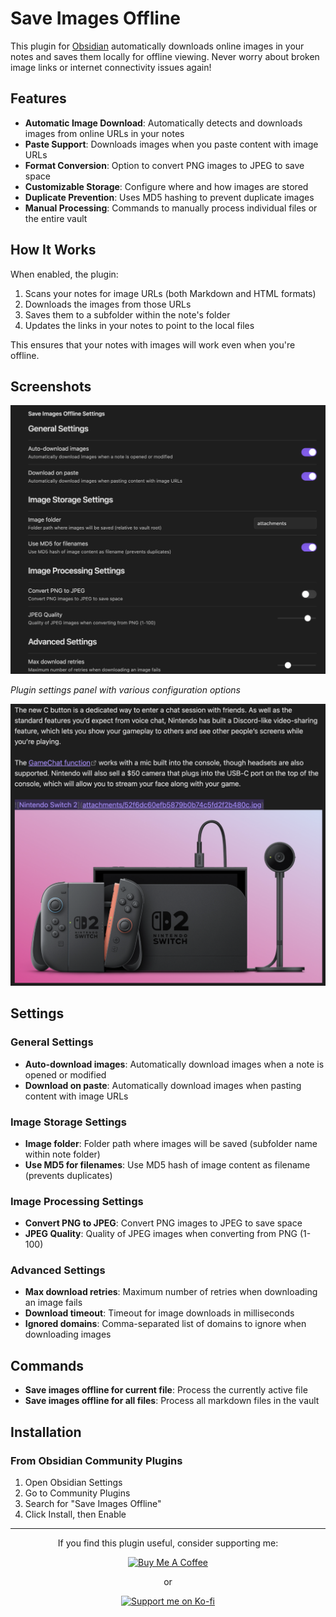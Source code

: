 # Save Images Offline

This plugin for [Obsidian](https://obsidian.md) automatically downloads online images in your notes and saves them locally for offline viewing. Never worry about broken image links or internet connectivity issues again!

## Features

- **Automatic Image Download**: Automatically detects and downloads images from online URLs in your notes
- **Paste Support**: Downloads images when you paste content with image URLs
- **Format Conversion**: Option to convert PNG images to JPEG to save space
- **Customizable Storage**: Configure where and how images are stored
- **Duplicate Prevention**: Uses MD5 hashing to prevent duplicate images
- **Manual Processing**: Commands to manually process individual files or the entire vault

## How It Works

When enabled, the plugin:

1. Scans your notes for image URLs (both Markdown and HTML formats)
2. Downloads the images from those URLs
3. Saves them to a subfolder within the note's folder
4. Updates the links in your notes to point to the local files

This ensures that your notes with images will work even when you're offline.

## Screenshots

![Plugin Settings](https://raw.githubusercontent.com/nykkolin/obsidian-save-images-offline/main/screenshots/settings.png)

*Plugin settings panel with various configuration options*

![Offline Images](https://raw.githubusercontent.com/nykkolin/obsidian-save-images-offline/main/screenshots/offline-images.png)


## Settings

### General Settings

- **Auto-download images**: Automatically download images when a note is opened or modified
- **Download on paste**: Automatically download images when pasting content with image URLs

### Image Storage Settings

- **Image folder**: Folder path where images will be saved (subfolder name within note folder)
- **Use MD5 for filenames**: Use MD5 hash of image content as filename (prevents duplicates)

### Image Processing Settings

- **Convert PNG to JPEG**: Convert PNG images to JPEG to save space
- **JPEG Quality**: Quality of JPEG images when converting from PNG (1-100)

### Advanced Settings

- **Max download retries**: Maximum number of retries when downloading an image fails
- **Download timeout**: Timeout for image downloads in milliseconds
- **Ignored domains**: Comma-separated list of domains to ignore when downloading images

## Commands

- **Save images offline for current file**: Process the currently active file
- **Save images offline for all files**: Process all markdown files in the vault


## Installation

### From Obsidian Community Plugins

1. Open Obsidian Settings
2. Go to Community Plugins
3. Search for "Save Images Offline"
4. Click Install, then Enable



---

<div align="center">
  <p>If you find this plugin useful, consider supporting me:</p>
  <a href="https://www.buymeacoffee.com/xmasterdev" target="_blank">
    <img src="https://cdn.buymeacoffee.com/buttons/v2/default-yellow.png" alt="Buy Me A Coffee" style="height: 60px !important;width: 217px !important;">
  </a>
  <p>or</p>
  <a href="https://ko-fi.com/nykkolin" target="_blank">
    <img src="https://img.shields.io/badge/Support%20me%20on-Ko--fi-blue?style=for-the-badge&logo=ko-fi" alt="Support me on Ko-fi">
  </a>
</div>
